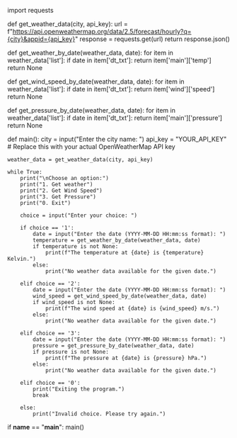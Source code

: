 import requests

def get_weather_data(city, api_key):
    url = f"https://api.openweathermap.org/data/2.5/forecast/hourly?q={city}&appid={api_key}"
    response = requests.get(url)
    return response.json()

def get_weather_by_date(weather_data, date):
    for item in weather_data['list']:
        if date in item['dt_txt']:
            return item['main']['temp']
    return None

def get_wind_speed_by_date(weather_data, date):
    for item in weather_data['list']:
        if date in item['dt_txt']:
            return item['wind']['speed']
    return None

def get_pressure_by_date(weather_data, date):
    for item in weather_data['list']:
        if date in item['dt_txt']:
            return item['main']['pressure']
    return None

def main():
    city = input("Enter the city name: ")
    api_key = "YOUR_API_KEY"  # Replace this with your actual OpenWeatherMap API key

    weather_data = get_weather_data(city, api_key)

    while True:
        print("\nChoose an option:")
        print("1. Get weather")
        print("2. Get Wind Speed")
        print("3. Get Pressure")
        print("0. Exit")

        choice = input("Enter your choice: ")

        if choice == '1':
            date = input("Enter the date (YYYY-MM-DD HH:mm:ss format): ")
            temperature = get_weather_by_date(weather_data, date)
            if temperature is not None:
                print(f"The temperature at {date} is {temperature} Kelvin.")
            else:
                print("No weather data available for the given date.")

        elif choice == '2':
            date = input("Enter the date (YYYY-MM-DD HH:mm:ss format): ")
            wind_speed = get_wind_speed_by_date(weather_data, date)
            if wind_speed is not None:
                print(f"The wind speed at {date} is {wind_speed} m/s.")
            else:
                print("No weather data available for the given date.")

        elif choice == '3':
            date = input("Enter the date (YYYY-MM-DD HH:mm:ss format): ")
            pressure = get_pressure_by_date(weather_data, date)
            if pressure is not None:
                print(f"The pressure at {date} is {pressure} hPa.")
            else:
                print("No weather data available for the given date.")

        elif choice == '0':
            print("Exiting the program.")
            break

        else:
            print("Invalid choice. Please try again.")

if __name__ == "__main__":
    main()
